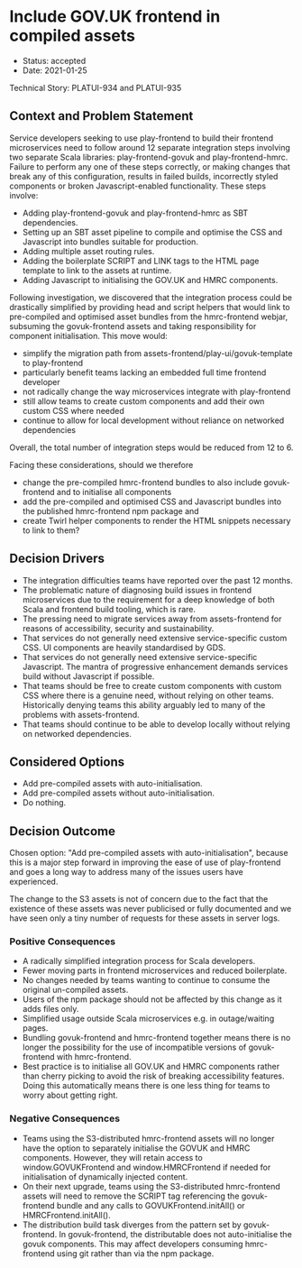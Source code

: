 # Include GOV.UK frontend in compiled assets

* Status: accepted
* Date: 2021-01-25

Technical Story: PLATUI-934 and PLATUI-935

## Context and Problem Statement

Service developers seeking to use play-frontend to build their frontend microservices need to follow around
12 separate integration steps involving two separate Scala libraries: play-frontend-govuk and play-frontend-hmrc. Failure to 
perform any one of these steps correctly, or making changes that break any of this configuration,
 results in failed builds, incorrectly styled components or broken Javascript-enabled functionality. These steps involve:
 
* Adding play-frontend-govuk and play-frontend-hmrc as SBT dependencies.
* Setting up an SBT asset pipeline to compile and optimise the CSS and Javascript into bundles suitable for production.
* Adding multiple asset routing rules.
* Adding the boilerplate SCRIPT and LINK tags to the HTML page template to link to the assets at runtime.
* Adding Javascript to initialising the GOV.UK and HMRC components.

Following investigation, we discovered that the integration process could be drastically simplified 
by providing head and script helpers that would link to pre-compiled and optimised asset bundles from 
the hmrc-frontend webjar, subsuming the govuk-frontend assets and taking responsibility
for component initialisation. This move would:

* simplify the migration path from assets-frontend/play-ui/govuk-template to play-frontend
* particularly benefit teams lacking an embedded full time frontend developer
* not radically change the way microservices integrate with play-frontend
* still allow teams to create custom components and add their own custom CSS where needed
* continue to allow for local development without reliance on networked dependencies

Overall, the total number of integration steps would be reduced from 12 to 6.

Facing these considerations, should we therefore
* change the pre-compiled hmrc-frontend bundles to also include govuk-frontend and to initialise all components
* add the pre-compiled and optimised CSS and Javascript bundles into the published hmrc-frontend npm package and
* create Twirl helper components to render the HTML snippets necessary to link to them?

## Decision Drivers

* The integration difficulties teams have reported over the past 12 months.
* The problematic nature of diagnosing build issues in frontend microservices due to the requirement for a deep 
knowledge of both Scala and frontend build tooling, which is rare.
* The pressing need to migrate services away from assets-frontend for reasons of accessibility, security and sustainability.
* That services do not generally need extensive service-specific custom CSS. UI components are heavily standardised by GDS.
* That services do not generally need extensive service-specific Javascript. The mantra of progressive
enhancement demands services build without Javascript if possible.
* That teams should be free to create custom components with custom CSS where there is a genuine need, without relying
on other teams. Historically denying teams this ability arguably led to many of the problems with assets-frontend.
* That teams should continue to be able to develop locally without relying on networked dependencies.

## Considered Options

* Add pre-compiled assets with auto-initialisation.
* Add pre-compiled assets without auto-initialisation.
* Do nothing.

## Decision Outcome

Chosen option: "Add pre-compiled assets with auto-initialisation", because this is a major step forward in improving
the ease of use of play-frontend and goes a long way to address many of the issues
users have experienced.

The change to the S3 assets is not of concern due to the fact that the existence of these
 assets was never publicised or fully documented and we have seen only a tiny number of requests for these assets
 in server logs.

### Positive Consequences

* A radically simplified integration process for Scala developers.
* Fewer moving parts in frontend microservices and reduced boilerplate.
* No changes needed by teams wanting to continue to consume the original un-compiled assets.
* Users of the npm package should not be affected by this change as it adds files only.
* Simplified usage outside Scala microservices e.g. in outage/waiting pages.
* Bundling govuk-frontend and hmrc-frontend together means there is no longer the possibility for the use
of incompatible versions of govuk-frontend with hmrc-frontend.
* Best practice is to initialise all GOV.UK and HMRC components rather than
cherry picking to avoid the risk of breaking accessibility features. Doing this automatically
means there is one less thing for teams to worry about getting right.

### Negative Consequences

* Teams using the S3-distributed hmrc-frontend assets will no longer have the option to separately initialise the
 GOVUK and HMRC components. However, they will retain access to window.GOVUKFrontend and window.HMRCFrontend if
 needed for initialisation of dynamically injected content.
* On their next upgrade, teams using the S3-distributed hmrc-frontend assets will need to remove the SCRIPT tag referencing the
govuk-frontend bundle and any calls to GOVUKFrontend.initAll() or HMRCFrontend.initAll().
* The distribution build task diverges from the pattern set by govuk-frontend. In govuk-frontend, the distributable does not
auto-initialise the govuk components. This may affect developers consuming hmrc-frontend using git rather than via the npm package.
